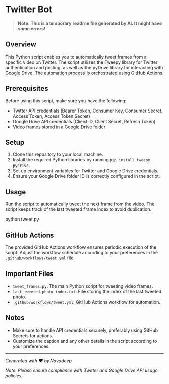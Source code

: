# Twitter Bot
> **Note: This is a temporary readme file generated by AI. It might have some errors!**

## Overview
This Python script enables you to automatically tweet frames from a specific video on Twitter. The script utilizes the Tweepy library for Twitter authentication and posting, as well as the pyDrive library for interacting with Google Drive. The automation process is orchestrated using GitHub Actions.

## Prerequisites
Before using this script, make sure you have the following:

- Twitter API credentials (Bearer Token, Consumer Key, Consumer Secret, Access Token, Access Token Secret)
- Google Drive API credentials (Client ID, Client Secret, Refresh Token)
- Video frames stored in a Google Drive folder

## Setup
1. Clone this repository to your local machine.
2. Install the required Python libraries by running `pip install tweepy pydrive`.
3. Set up environment variables for Twitter and Google Drive credentials.
4. Ensure your Google Drive folder ID is correctly configured in the script.

## Usage
Run the script to automatically tweet the next frame from the video. The script keeps track of the last tweeted frame index to avoid duplication.

python tweet.py

## GitHub Actions
The provided GitHub Actions workflow ensures periodic execution of the script. Adjust the workflow schedule according to your preferences in the `.github/workflows/tweet.yml` file.

## Important Files
- `tweet_frames.py`: The main Python script for tweeting video frames.
- `last_tweeted_photo_index.txt`: File storing the index of the last tweeted photo.
- `.github/workflows/tweet.yml`: GitHub Actions workflow for automation.

## Notes
- Make sure to handle API credentials securely, preferably using GitHub Secrets for actions.
- Customize the caption and any other details in the script according to your preferences.

--------

*Generated with ❤️ by Navadeep*

*Note: Please ensure compliance with Twitter and Google Drive API usage policies.*
